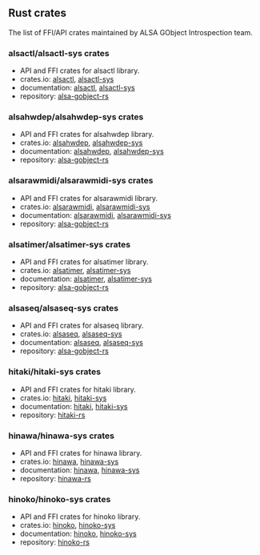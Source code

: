 ## Rust crates

The list of FFI/API crates maintained by ALSA GObject Introspection team.

### alsactl/alsactl-sys crates

* API and FFI crates for alsactl library.
* crates.io: [alsactl](https://crates.io/crates/alsactl), [alsactl-sys](https://crates.io/crates/alsactl)
* documentation: [alsactl](https://docs.rs/alsactl/), [alsactl-sys](https://docs.rs/alsactl-sys/)
* repository: [alsa-gobject-rs](https://github.com/alsa-project/alsa-gobject-rs)

### alsahwdep/alsahwdep-sys crates

* API and FFI crates for alsahwdep library.
* crates.io: [alsahwdep](https://crates.io/crates/alsahwdep), [alsahwdep-sys](https://crates.io/crates/alsahwdep-sys)
* documentation: [alsahwdep](https://docs.rs/alsahwdep/), [alsahwdep-sys](https://docs.rs/alsahwdep-sys/)
* repository: [alsa-gobject-rs](https://github.com/alsa-project/alsa-gobject-rs)

### alsarawmidi/alsarawmidi-sys crates

* API and FFI crates for alsarawmidi library.
* crates.io: [alsarawmidi](https://crates.io/crates/alsarawmidi), [alsarawmidi-sys](https://crates.io/crates/alsarawmidi-sys)
* documentation: [alsarawmidi](https://docs.rs/alsarawmidi/), [alsarawmidi-sys](https://docs.rs/alsarawmidi-sys/)
* repository: [alsa-gobject-rs](https://github.com/alsa-project/alsa-gobject-rs)

### alsatimer/alsatimer-sys crates

* API and FFI crates for alsatimer library.
* crates.io: [alsatimer](https://crates.io/crates/alsatimer), [alsatimer-sys](https://crates.io/crates/alsatimer-sys)
* documentation: [alsatimer](https://docs.rs/alsatimer/), [alsatimer-sys](https://docs.rs/alsatimer-sys/)
* repository: [alsa-gobject-rs](https://github.com/alsa-project/alsa-gobject-rs)

### alsaseq/alsaseq-sys crates

* API and FFI crates for alsaseq library.
* crates.io: [alsaseq](https://crates.io/crates/alsaseq), [alsaseq-sys](https://crates.io/crates/alsaseq-sys)
* documentation: [alsaseq](https://docs.rs/alsaseq/), [alsaseq-sys](https://docs.rs/alsaseq-sys/)
* repository: [alsa-gobject-rs](https://github.com/alsa-project/alsa-gobject-rs)

### hitaki/hitaki-sys crates

* API and FFI crates for hitaki library.
* crates.io: [hitaki](https://crates.io/crates/hitaki), [hitaki-sys](https://crates.io/crates/hitaki-sys)
* documentation: [hitaki](https://docs.rs/hitaki/), [hitaki-sys](https://docs.rs/hitaki-sys/)
* repository: [hitaki-rs](https://github.com/alsa-project/hitaki-rs)

### hinawa/hinawa-sys crates

* API and FFI crates for hinawa library.
* crates.io: [hinawa](https://crates.io/crates/hinawa), [hinawa-sys](https://crates.io/crates/hinawa-sys)
* documentation: [hinawa](https://docs.rs/hinawa/), [hinawa-sys](https://docs.rs/hinawa-sys/)
* repository: [hinawa-rs](https://github.com/alsa-project/hinawa-rs)

### hinoko/hinoko-sys crates

* API and FFI crates for hinoko library.
* crates.io: [hinoko](https://crates.io/crates/hinoko), [hinoko-sys](https://crates.io/crates/hinoko-sys)
* documentation: [hinoko](https://docs.rs/hinoko/), [hinoko-sys](https://docs.rs/hinoko-sys/)
* repository: [hinoko-rs](https://github.com/takaswie/hinoko-rs)
